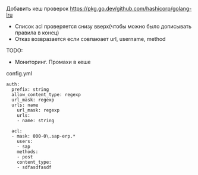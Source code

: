 Добавить кеш проверок
https://pkg.go.dev/github.com/hashicorp/golang-lru



* Список acl проверяется снизу вверх(чтобы можно было дописывать правила в конец)
* Отказ возвразается если совпаюает url, username, method

TODO:
- Мониторинг. Промахи в кеше

config.yml
```
auth:
  prefix: string
  allow_content_type: regexp
  url_mask: regexp
  urls: name
    url_mask: regexp
    urls:
    - name: string

  acl:
  - mask: 000-0\.sap-erp.*
    users:
    - sap
    methods:
    - post
    content_type:
    - sdfasdfasdf
```
